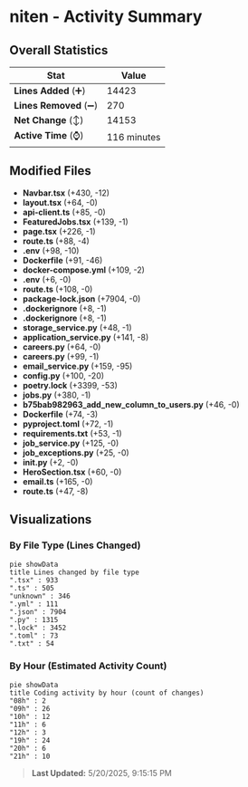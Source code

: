 # niten - Activity Summary 

## Overall Statistics

| Stat                   | Value                                                             |
| ---------------------- | ----------------------------------------------------------------- |
| **Lines Added** (➕)   | 14423                                          |
| **Lines Removed** (➖) | 270                                        |
| **Net Change** (↕)    | 14153                |
| **Active Time** (⌚)   | 116 minutes |


## Modified Files
- **Navbar.tsx** (+430, -12)
- **layout.tsx** (+64, -0)
- **api-client.ts** (+85, -0)
- **FeaturedJobs.tsx** (+139, -1)
- **page.tsx** (+226, -1)
- **route.ts** (+88, -4)
- **.env** (+98, -10)
- **Dockerfile** (+91, -46)
- **docker-compose.yml** (+109, -2)
- **.env** (+6, -0)
- **route.ts** (+108, -0)
- **package-lock.json** (+7904, -0)
- **.dockerignore** (+8, -1)
- **.dockerignore** (+8, -1)
- **storage_service.py** (+48, -1)
- **application_service.py** (+141, -8)
- **careers.py** (+64, -0)
- **careers.py** (+99, -1)
- **email_service.py** (+159, -95)
- **config.py** (+100, -20)
- **poetry.lock** (+3399, -53)
- **jobs.py** (+380, -1)
- **b75bab982963_add_new_column_to_users.py** (+46, -0)
- **Dockerfile** (+74, -3)
- **pyproject.toml** (+72, -1)
- **requirements.txt** (+53, -1)
- **job_service.py** (+125, -0)
- **job_exceptions.py** (+25, -0)
- **__init__.py** (+2, -0)
- **HeroSection.tsx** (+60, -0)
- **email.ts** (+165, -0)
- **route.ts** (+47, -8)

## Visualizations

### By File Type (Lines Changed)

```mermaid
pie showData
title Lines changed by file type
".tsx" : 933
".ts" : 505
"unknown" : 346
".yml" : 111
".json" : 7904
".py" : 1315
".lock" : 3452
".toml" : 73
".txt" : 54
```

### By Hour (Estimated Activity Count)

```mermaid
pie showData
title Coding activity by hour (count of changes)
"08h" : 2
"09h" : 26
"10h" : 12
"11h" : 6
"12h" : 3
"19h" : 24
"20h" : 6
"21h" : 10
```


> **Last Updated:** 5/20/2025, 9:15:15 PM